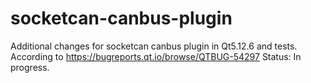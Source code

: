 # socketcan-canbus-plugin
Additional changes for socketcan canbus plugin in Qt5.12.6 and tests.
According to https://bugreports.qt.io/browse/QTBUG-54297
Status: In progress.
